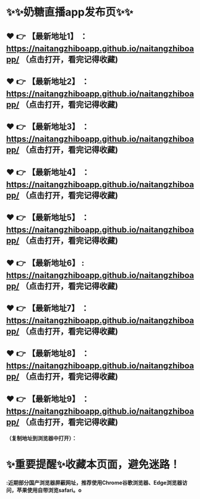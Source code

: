 # :sparkles::sparkles:奶糖直播app发布页:sparkles::sparkles:

 :heart: :point_right: 【最新地址1】 ：https://naitangzhiboapp.github.io/naitangzhiboapp/ （点击打开，看完记得收藏)
 ------
 :heart: :point_right: 【最新地址2】 ：https://naitangzhiboapp.github.io/naitangzhiboapp/ （点击打开，看完记得收藏)
 ------
 :heart: :point_right: 【最新地址3】 ：https://naitangzhiboapp.github.io/naitangzhiboapp/   （点击打开，看完记得收藏)
 ------
 :heart: :point_right: 【最新地址4】 ：https://naitangzhiboapp.github.io/naitangzhiboapp/  （点击打开，看完记得收藏)
 ------
 :heart: :point_right: 【最新地址5】 ：https://naitangzhiboapp.github.io/naitangzhiboapp/   （点击打开，看完记得收藏)
 ------
 :heart: :point_right: 【最新地址6】 : https://naitangzhiboapp.github.io/naitangzhiboapp/   （点击打开，看完记得收藏)
 ------
 :heart: :point_right: 【最新地址7】 ：https://naitangzhiboapp.github.io/naitangzhiboapp/   （点击打开，看完记得收藏)
 ------
 :heart: :point_right: 【最新地址8】 ：https://naitangzhiboapp.github.io/naitangzhiboapp/  （点击打开，看完记得收藏)
 ------
 :heart: :point_right: 【最新地址9】 ：https://naitangzhiboapp.github.io/naitangzhiboapp/  （点击打开，看完记得收藏)
  ------

  
#### （复制地址到浏览器中打开）：
# :sparkles:重要提醒:sparkles:收藏本页面，避免迷路！
#### :近期部分国产浏览器屏蔽网址，推荐使用Chrome谷歌浏览器、Edge浏览器访问，苹果使用自带浏览safari。o
